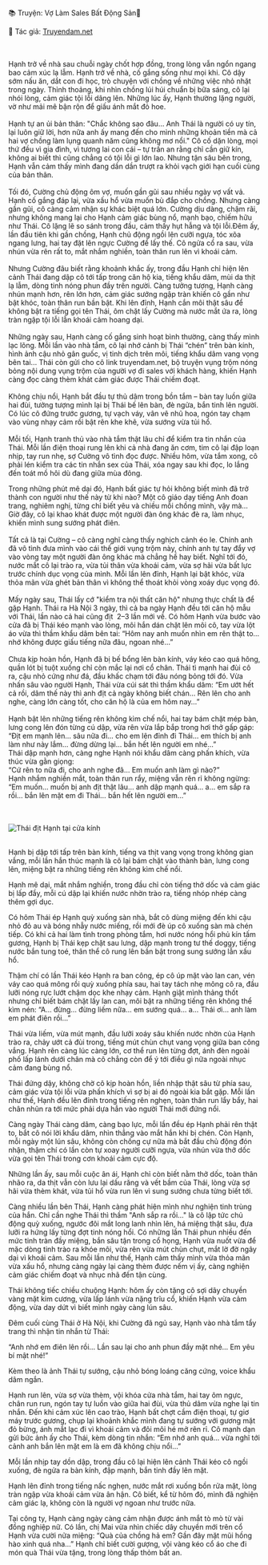 📚 Truyện: Vợ Làm Sales Bất Động Sản🔞 
<br>
<p>📖 Tác giả: <a href="https://truyendam.net" target="_blank" title="Truyện sex người lớn, truyện 18+ tại Truyendam.net">Truyendam.net</a></p>
<br></br>
<!-- truyện sex vợ nhân viên, vợ làm sales bất động sản, ký hơp đồng trong khách sạn, vợ ngoại tình, truyện sex hay, truyện sex xếp và vợ,truyện sex hiếp dâm,truyện 18+,Truyện sex người lớn, Truyendam.net -->
Hạnh trở về nhà sau chuỗi ngày chốt hợp đồng, trong lòng vẫn ngổn ngang bao cảm xúc lạ lẫm. Hạnh trở về nhà, cố gắng sống như mọi khi. Cô dậy sớm nấu ăn, dắt con đi học, trò chuyện với chồng về những việc nhỏ nhặt trong ngày. Thỉnh thoảng, khi nhìn chồng lúi húi chuẩn bị bữa sáng, cô lại nhói lòng, cảm giác tội lỗi dâng lên. Những lúc ấy, Hạnh thường lặng người, vờ như mải mê bận rộn để giấu ánh mắt đỏ hoe.
<br></br>
Hạnh tự an ủi bản thân: "Chắc không sao đâu… Anh Thái là người có uy tín, lại luôn giữ lời, hơn nữa anh ấy mang đến cho mình những khoản tiền mà cả hai vợ chồng làm lụng quanh năm cũng không mơ nổi." Cô cố dặn lòng, mọi thứ đều vì gia đình, vì tương lai con cái – tự trấn an rằng chỉ cần giữ kín, không ai biết thì cũng chẳng có tội lỗi gì lớn lao. Nhưng tận sâu bên trong, Hạnh vẫn cảm thấy mình đang dần dần trượt ra khỏi vạch giới hạn cuối cùng của bản thân.
<br></br>
Tối đó, Cường chủ động ôm vợ, muốn gần gũi sau nhiều ngày vợ vất vả. Hạnh cố gắng đáp lại, vừa xấu hổ vừa muốn bù đắp cho chồng. Nhưng càng gần gũi, cô càng cảm nhận sự khác biệt quá lớn. Cường dịu dàng, chậm rãi, nhưng không mang lại cho Hạnh cảm giác bùng nổ, mạnh bạo, chiếm hữu như Thái. Cô lặng lẽ so sánh trong đầu, cảm thấy hụt hẫng và tội lỗi.Đêm ấy, lần đầu tiên khi gần chồng, Hạnh chủ động ngồi lên cưỡi ngựa, tóc xõa ngang lưng, hai tay đặt lên ngực Cường để lấy thế. Cô ngửa cổ ra sau, vừa nhún vừa rên rất to, mắt nhắm nghiền, toàn thân run lên vì khoái cảm.
<br></br>
 Nhưng Cường đâu biết rằng khoảnh khắc ấy, trong đầu Hạnh chỉ hiện lên cảnh Thái đang dập cô tới tấp trong căn hộ kia, tiếng khẩu dâm, mùi da thịt lạ lẫm, dòng tinh nóng phun đầy trên người. Càng tưởng tượng, Hạnh càng nhún mạnh hơn, rên lớn hơn, cảm giác sướng ngập tràn khiến cô gần như bật khóc, toàn thân run bần bật. Khi lên đỉnh, Hạnh cắn môi thật sâu để không bật ra tiếng gọi tên Thái, ôm chặt lấy Cường mà nước mắt ứa ra, lòng tràn ngập tội lỗi lẫn khoái cảm hoang dại.
<br></br>
Những ngày sau, Hạnh càng cố gắng sinh hoạt bình thường, càng thấy mình lạc lõng. Mỗi lần vào nhà tắm, cô lại nhớ cảnh bị Thái “chén” trên bàn kính, hình ảnh cậu nhỏ gân guốc, vị tinh dịch trên môi, tiếng khẩu dâm vang vọng bên tai... Thái còn gửi cho cô link truyendam.net, bộ truyện vụng trộm nóng bỏng nội dung vụng trộm của người vợ đi sales với khách hàng, khiến Hạnh càng đọc càng thèm khát cảm giác được Thái chiếm đoạt.
<br></br>
Không chịu nổi, Hạnh bắt đầu tự thủ dâm trong bồn tắm – bàn tay luồn giữa hai đùi, tưởng tượng mình lại bị Thái bế lên bàn, đè ngửa, bắn tinh lên người. Có lúc cô đứng trước gương, tự vạch váy, vân vê nhũ hoa, ngón tay chạm vào vùng nhạy cảm rồi bật rên khe khẽ, vừa sướng vừa tủi hổ.
<br></br>
Mỗi tối, Hạnh tranh thủ vào nhà tắm thật lâu chỉ để kiểm tra tin nhắn của Thái. Mỗi lần điện thoại rung lên khi cả nhà đang ăn cơm, tim cô lại đập loạn nhịp, tay run nhẹ, sợ Cường vô tình đọc được. Nhiều hôm, vừa tắm xong, cô phải lén kiểm tra các tin nhắn sex của Thái, xóa ngay sau khi đọc, lo lắng đến toát mồ hôi dù đang giữa mùa đông.

 
Trong những phút mê dại đó, Hạnh bất giác tự hỏi không biết mình đã trở thành con người như thế này từ khi nào? Một cô giáo dạy tiếng Anh đoan trang, nghiêm nghị, từng chỉ biết yêu và chiều mỗi chồng mình, vậy mà… Giờ đây, cô lại khao khát được một người đàn ông khác đè ra, làm nhục, khiến mình sung sướng phát điên.
<br></br>
Tất cả là tại Cường – cô càng nghĩ càng thấy nghịch cảnh éo le. Chính anh đã vô tình đưa mình vào cái thế giới vụng trộm này, chính anh tự tay đẩy vợ vào vòng tay một người đàn ông khác mà chẳng hề hay biết. Nghĩ tới đó, nước mắt cô lại trào ra, vừa tủi thân vừa khoái cảm, vừa sợ hãi vừa bất lực trước chính dục vọng của mình. Mỗi lần lên đỉnh, Hạnh lại bật khóc, vừa thỏa mãn vừa ghét bản thân vì không thể thoát khỏi vòng xoáy dục vọng đó.
<br></br>
Mấy ngày sau, Thái lấy cớ "kiểm tra nội thất căn hộ" nhưng thực chất là để gặp Hạnh. Thái ra Hà Nội 3 ngày, thì cả ba ngày Hạnh đều tới căn hộ mẫu với Thái, lần nào cả hai cũng địt  2–3 lần mới về. Có hôm Hạnh vừa bước vào cửa đã bị Thái kéo mạnh vào lòng, môi hắn dán chặt lên môi cô, tay vừa lột áo vừa thì thầm khẩu dâm bên tai: “Hôm nay anh muốn nhìn em rên thật to… nhớ không được giấu tiếng nữa đâu, ngoan nhé…”
<br></br>
Chưa kịp hoàn hồn, Hạnh đã bị bế bổng lên bàn kính, váy kéo cao quá hông, quần lót bị tuột xuống chỉ còn mắc lại nơi cổ chân. Thái tì mạnh hai đùi cô ra, cậu nhỏ cứng như đá, đầu khấc chạm tới đâu nóng bỏng tới đó. Vừa nhấn sâu vào người Hạnh, Thái vừa cúi sát thì thầm khẩu dâm: “Em ướt hết cả rồi, dâm thế này thì anh địt cả ngày không biết chán… Rên lên cho anh nghe, càng lớn càng tốt, cho căn hộ là của em hôm nay…”
<br></br>
Hạnh bật lên những tiếng rên không kìm chế nổi, hai tay bám chặt mép bàn, lưng cong lên đón từng cú dập, vừa rên vừa lắp bắp trong hơi thở gấp gáp:
<br>
“Địt em mạnh lên… sâu nữa đi… cho em lên đỉnh đi Thái… em thích bị anh làm như này lắm… đừng dừng lại… bắn hết lên người em nhé…”
<br>
Thái dập mạnh hơn, càng nghe Hạnh nói khẩu dâm càng phấn khích, vừa thúc vừa gằn giọng:
<br>
“Cứ rên to nữa đi, cho anh nghe đã… Em muốn anh làm gì nào?”
<br>
Hạnh nhắm nghiền mắt, toàn thân run rẩy, miệng vẫn rên rỉ không ngừng:
<br>
“Em muốn… muốn bị anh địt thật lâu… anh dập mạnh quá… a… em sắp ra rồi… bắn lên mặt em đi Thái… bắn hết lên người em…”

<br></br>
<img src="/images/sales-bds/hanh-sex-ban-cong.jpg" alt="Thái địt Hạnh tại cửa kính"/>
<br></br>

Hạnh bị dập tới tấp trên bàn kính, tiếng va thịt vang vọng trong không gian vắng, mỗi lần hắn thúc mạnh là cô lại bám chặt vào thành bàn, lưng cong lên, miệng bật ra những tiếng rên không kìm chế nổi.


 Hạnh mê dại, mắt nhắm nghiền, trong đầu chỉ còn tiếng thở dốc và cảm giác bị lấp đầy, mỗi cú dập lại khiến nước nhờn trào ra, tiếng nhóp nhép càng thêm gợi dục. 


Có hôm Thái ép Hạnh quỳ xuống sàn nhà, bắt cô dùng miệng đến khi cậu nhỏ đỏ au và bóng nhẫy nước miếng, rồi mới đè úp cô xuống sàn mà chén tiếp. Có khi cả hai làm tình trong phòng tắm, hơi nước nóng hổi phủ kín tấm gương, Hạnh bị Thái kẹp chặt sau lưng, dập mạnh trong tư thế doggy, tiếng nước bắn tung toé, thân thể cô rung lên bần bật trong sung sướng lẫn xấu hổ.


Thậm chí có lần Thái kéo Hạnh ra ban công, ép cô úp mặt vào lan can, vén váy cao quá mông rồi quỳ xuống phía sau, hai tay tách nhẹ mông cô ra, đầu lưỡi nóng rực lướt chậm dọc khe nhạy cảm. Hạnh giật mình thảng thốt nhưng chỉ biết bám chặt lấy lan can, môi bật ra những tiếng rên không thể kìm nén: “A… đừng… đừng liếm nữa… em sướng quá… a… Thái ơi… anh làm em phát điên rồi…”


Thái vừa liếm, vừa mút mạnh, đầu lưỡi xoáy sâu khiến nước nhờn của Hạnh trào ra, chảy ướt cả đùi trong, tiếng mút chùn chụt vang vọng giữa ban công vắng. Hạnh rên càng lúc càng lớn, cơ thể run lên từng đợt, ánh đèn ngoài phố lấp lánh dưới chân mà cô chẳng còn để ý tới điều gì nữa ngoài nhục cảm đang bùng nổ. 


Thái đứng dậy, không chờ cô kịp hoàn hồn, liền nhập thật sâu từ phía sau, cảm giác vừa tội lỗi vừa phấn khích vì sợ bị ai đó ngoài kia bắt gặp. Mỗi lần như thế, Hạnh đều lên đỉnh trong tiếng rên nghẹn, toàn thân run lẩy bẩy, hai chân nhũn ra tới mức phải dựa hẳn vào người Thái mới đứng nổi.


Càng ngày Thái càng dâm, càng bạo lực, mỗi lần đều ép Hạnh phải rên thật to, bắt cô nói lời khẩu dâm, nhìn thẳng vào mắt hắn khi bị chén. Còn Hạnh, mỗi ngày một lún sâu, không còn chống cự nữa mà bắt đầu chủ động đón nhận, thậm chí có lần còn tự xoay người cưỡi ngựa, vừa nhún vừa thở dốc vừa gọi tên Thái trong cơn khoái cảm cực độ. 


Những lần ấy, sau mỗi cuộc ân ái, Hạnh chỉ còn biết nằm thở dốc, toàn thân nhão ra, da thịt vẫn còn lưu lại dấu răng và vết bầm của Thái, lòng vừa sợ hãi vừa thèm khát, vừa tủi hổ vừa run lên vì sung sướng chưa từng biết tới.


Càng nhiều lần bên Thái, Hạnh càng phát hiện mình như nghiện tinh trùng của hắn. Chỉ cần nghe Thái thì thầm "Anh sắp ra rồi…" là cô lập tức chủ động quỳ xuống, ngước đôi mắt long lanh nhìn lên, há miệng thật sâu, đưa lưỡi ra hứng lấy từng đợt tinh nóng hổi. Có những lần Thái phun nhiều đến mức tinh tràn đầy miệng, bắn sâu tận trong cổ họng, Hạnh vừa nuốt vừa để mặc dòng tinh trào ra khóe môi, vừa rên vừa mút chùn chụt, mắt lờ đờ ngây dại vì khoái cảm. Sau mỗi lần như thế, Hạnh cảm thấy mình vừa thỏa mãn vừa xấu hổ, nhưng càng ngày lại càng thèm được nếm vị ấy, càng nghiện cảm giác chiếm đoạt và nhục nhã đến tận cùng.


Thái không tiếc chiều chuộng Hạnh: hôm ấy còn tặng cô sợi dây chuyền vàng mặt kim cương, vừa lấp lánh vừa nặng trĩu cổ, khiến Hạnh vừa cảm động, vừa day dứt vì biết mình ngày càng lún sâu.


Đêm cuối cùng Thái ở Hà Nội, khi Cường đã ngủ say, Hạnh vào nhà tắm tẩy trang thì nhận tin nhắn từ Thái:


“Anh nhớ em điên lên rồi… Lần sau lại cho anh phun đầy mặt nhé… Em yêu bí mật nhé!”


Kèm theo là ảnh Thái tự sướng, cậu nhỏ bóng loáng căng cứng, voice khẩu dâm ngắn.


Hạnh run lên, vừa sợ vừa thèm, vội khóa cửa nhà tắm, hai tay ôm ngực, chân run run, ngón tay tự luồn vào giữa hai đùi, vừa thủ dâm vừa nghe lại tin nhắn. Đến khi cảm xúc lên cao trào, Hạnh bất chợt cầm điện thoại, tự giơ máy trước gương, chụp lại khoảnh khắc mình đang tự sướng với gương mặt đỏ bừng, ánh mắt lạc đi vì khoái cảm và đôi môi hé mở rên rỉ. Cô mạnh dạn gửi bức ảnh ấy cho Thái, kèm dòng tin nhắn: “Em nhớ anh quá… vừa nghĩ tới cảnh anh bắn lên mặt em là em đã không chịu nổi…”


Mỗi lần nhịp tay dồn dập, trong đầu cô lại hiện lên cảnh Thái kéo cô ngồi xuống, đè ngửa ra bàn kính, đập mạnh, bắn tinh đầy lên mặt.


Hạnh lên đỉnh trong tiếng nấc nghẹn, nước mắt rơi xuống bồn rửa mặt, lòng tràn ngập vừa khoái cảm vừa ân hận. Cô biết, kể từ hôm đó, mình đã nghiện cảm giác lạ, không còn là người vợ ngoan như trước nữa.


Tại công ty, Hạnh càng ngày càng cảm nhận được ánh mắt tò mò từ vài đồng nghiệp nữ. Có lần, chị Mai vừa nhìn chiếc dây chuyền mới trên cổ Hạnh vừa cười nửa miệng: “Quà của chồng hả em? Gần đây mặt mũi hồng hào xinh quá nha…” Hạnh chỉ biết cười gượng, vội vàng kéo cổ áo che đi món quà Thái vừa tặng, trong lòng thấp thỏm bất an.

